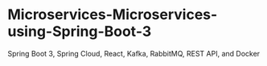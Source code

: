# Microservices-Microservices-using-Spring-Boot-3
Spring Boot 3, Spring Cloud, React, Kafka, RabbitMQ, REST API, and Docker

